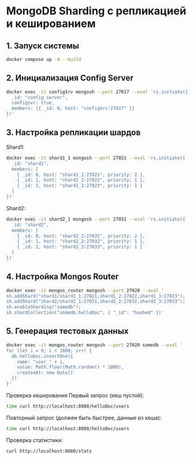 # MongoDB Sharding с репликацией и кешированием

## 1. Запуск системы
```bash
docker compose up -d --build
```

## 2. Инициализация Config Server
```bash
docker exec -it configSrv mongosh --port 27017 --eval 'rs.initiate({
  _id: "config_server",
  configsvr: true,
  members: [{ _id: 0, host: "configSrv:27017" }]
})'
```

## 3. Настройка репликации шардов
Shard1:
```bash
docker exec -it shard1_1 mongosh --port 27021 --eval 'rs.initiate({
  _id: "shard1",
  members: [
    { _id: 0, host: "shard1_1:27021", priority: 2 },
    { _id: 1, host: "shard1_2:27022", priority: 1 },
    { _id: 2, host: "shard1_3:27023", priority: 1 }
  ]
})'
```
Shard2:
```bash
docker exec -it shard2_1 mongosh --port 27031 --eval 'rs.initiate({
  _id: "shard2",
  members: [
    { _id: 0, host: "shard2_1:27031", priority: 2 },
    { _id: 1, host: "shard2_2:27032", priority: 1 },
    { _id: 2, host: "shard2_3:27033", priority: 1 }
  ]
})'
```
## 4. Настройка Mongos Router
```bash
docker exec -it mongos_router mongosh --port 27020 --eval '
sh.addShard("shard1/shard1_1:27021,shard1_2:27022,shard1_3:27023");
sh.addShard("shard2/shard2_1:27031,shard2_2:27032,shard2_3:27033");
sh.enableSharding("somedb");
sh.shardCollection("somedb.helloDoc", { "_id": "hashed" })'
```
## 5. Генерация тестовых данных
```bash
docker exec -it mongos_router mongosh --port 27020 somedb --eval '
for (let i = 0; i < 1000; i++) {
  db.helloDoc.insertOne({
    name: "user_" + i,
    value: Math.floor(Math.random() * 1000),
    createdAt: new Date()
  })
}'
```
Проверка кеширования
Первый запрос (кеш пустой):

```bash
time curl http://localhost:8080/helloDoc/users
```
Повторный запрос (должен быть быстрее, данные из кеша):

```bash
time curl http://localhost:8080/helloDoc/users
```
Проверка статистики:

```bash
curl http://localhost:8080/stats
```
